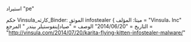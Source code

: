 
استيراد  "pe"

حكم Vinsula_كارثه_Binder: الموثق infostealer
{
    ميتا:
        المؤلف = "Vinsula، Inc"
        التاريخ = "2014/06/20"
        الوصف = "صيادإينفوستيلر بيندر "
        المرجع = "http://vinsula.com/2014/07/20/karita-flying-kitten-infostealer-malware/"
